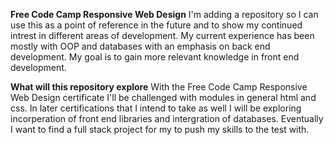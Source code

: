 **Free Code Camp Responsive Web Design**
I'm adding a repository so I can use this as a point of reference in the future and to show my continued intrest in different areas of development. My current experience has been mostly with OOP and databases with an emphasis on back end development.
My goal is to gain more relevant knowledge in front end development.

**What will this repository explore**
With the Free Code Camp Responsive Web Design certificate I'll be challenged with modules in general html and css. In later certifications that I intend to take as well I will be exploring incorperation of front end libraries and intergration of databases.
Eventually I want to find a full stack project for my to push my skills to the test with.
